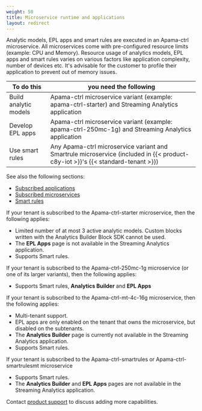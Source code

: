 ```yaml
---
weight: 50
title: Microservice runtime and applications
layout: redirect
---
```

Analytic models, EPL apps and smart rules are executed in an Apama-ctrl microservice. All microservices come with pre-configured resource limits (example: CPU and Memory). Resource usage of analytics models, EPL apps and smart rules varies on various factors like application complexity, number of devices etc. It's advisable for the customer to profile their application to prevent out of memory issues.


| To do this                  | you need the following                                      |
| --------------------------- | ----------------------------------------------------------- |
| Build analytic models       | Apama-ctrl microservice variant (example: apama-ctrl-starter) and Streaming Analytics application |
| Develop EPL apps            | Apama-ctrl microservice variant (example: apama-ctrl-250mc-1g) and Streaming Analytics application |
| Use smart rules             | Any Apama-ctrl microservice variant and Smartrule microservice (included in {{< product-c8y-iot >}}'s {{< standard-tenant >}}) |

See also the following sections:
* [Subscribed applications](/standard-tenant/ecosystem/#subscribed-applications)
* [Subscribed microservices](/standard-tenant/ecosystem/#subscribed-microservices)
* [Smart rules](/cockpit/smart-rules/)

If your tenant is subscribed to the Apama-ctrl-starter microservice, then the following applies:
- Limited number of at most 3 active analytic models. Custom blocks written with the Analytics Builder Block SDK cannot be used.
- The **EPL Apps** page is not available in the Streaming Analytics application.
- Supports Smart rules.

If your tenant is subscribed to the Apama-ctrl-250mc-1g  microservice (or one of its larger variants), then the following applies:
- Supports Smart rules, **Analytics Builder** and **EPL Apps**

If your tenant is subscribed to the Apama-ctrl-mt-4c-16g microservice, then the following applies:
- Multi-tenant support.
- EPL apps are only enabled on the tenant that owns the microservice, but disabled on the subtenants.
- The **Analytics Builder** page is currently not available in the Streaming Analytics application.
- Supports Smart rules.

If your tenant is subscribed to the Apama-ctrl-smartrules or Apama-ctrl-smartrulesmt microservice
- Supports Smart rules.
- The **Analytics Builder** and **EPL Apps** pages are not available in the Streaming Analytics application.

Contact [product support](/additional-resources/contacting-support/) to discuss adding more capabilities.
